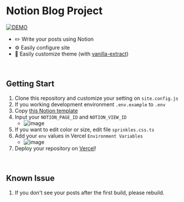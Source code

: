 # Notion Blog Project
[![DEMO](https://img.shields.io/badge/BLOG%20DEMO-2d55ff)](https://chipmunk-blog.vercel.app/)

  - ✏️ Write your posts using Notion
  - ⚙️ Easily configure site
  - 🎨 Easily customize theme (with [vanilla-extract](https://github.com/vanilla-extract-css/vanilla-extract))

<br />

## Getting Start
  1. Clone this repository and customize your setting on `site.config.js`
  2. If you working development environment `.env.example` to `.env`
  3. Copy [this Notion template](https://imian.notion.site/7cdd2b347b734b7caeb754d8701a4b57?v=c9d11f25b61b4d249d45f3b4dde4c2f2&pvs=4)
  4. Input your `NOTION_PAGE_ID` and `NOTION_VIEW_ID`
     - ![image](https://github.com/im-ian/notion-blog/assets/38205068/89d4248e-a8a3-4d51-822d-627b8d1f4f86)
  5. If you want to edit color or size, edit file `sprinkles.css.ts`
  6. Add your `env` values in Vercel `Environment Variables`
     - ![image](https://github.com/im-ian/notion-blog/assets/38205068/b2d4959e-a6d4-4bd5-b56f-cce38ce3ccc4)
  7. Deploy your repository on [Vercel](https://vercel.com/)!

<br />

## Known Issue
  1. If you don't see your posts after the first build, please rebuild.
